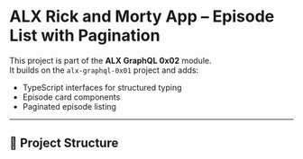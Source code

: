 # ALX Rick and Morty App – Episode List with Pagination

This project is part of the **ALX GraphQL 0x02** module.  
It builds on the `alx-graphql-0x01` project and adds:
- TypeScript interfaces for structured typing
- Episode card components
- Paginated episode listing

---

## 📂 Project Structure

